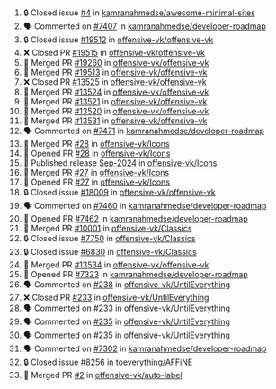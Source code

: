 <!--START_SECTION:activity-->
1. 🔒 Closed issue [#4](https://github.com/kamranahmedse/awesome-minimal-sites/issues/4) in [kamranahmedse/awesome-minimal-sites](https://github.com/kamranahmedse/awesome-minimal-sites)
2. 🗣 Commented on [#7407](https://github.com/kamranahmedse/developer-roadmap/issues/7407#issuecomment-2413048370) in [kamranahmedse/developer-roadmap](https://github.com/kamranahmedse/developer-roadmap)
3. 🔒 Closed issue [#19512](https://github.com/offensive-vk/offensive-vk/issues/19512) in [offensive-vk/offensive-vk](https://github.com/offensive-vk/offensive-vk)
4. ❌ Closed PR [#19515](https://github.com/offensive-vk/offensive-vk/pull/19515) in [offensive-vk/offensive-vk](https://github.com/offensive-vk/offensive-vk)
5. 🎉 Merged PR [#19260](https://github.com/offensive-vk/offensive-vk/pull/19260) in [offensive-vk/offensive-vk](https://github.com/offensive-vk/offensive-vk)
6. 🎉 Merged PR [#19513](https://github.com/offensive-vk/offensive-vk/pull/19513) in [offensive-vk/offensive-vk](https://github.com/offensive-vk/offensive-vk)
7. ❌ Closed PR [#13525](https://github.com/offensive-vk/offensive-vk/pull/13525) in [offensive-vk/offensive-vk](https://github.com/offensive-vk/offensive-vk)
8. 🎉 Merged PR [#13524](https://github.com/offensive-vk/offensive-vk/pull/13524) in [offensive-vk/offensive-vk](https://github.com/offensive-vk/offensive-vk)
9. 🎉 Merged PR [#13521](https://github.com/offensive-vk/offensive-vk/pull/13521) in [offensive-vk/offensive-vk](https://github.com/offensive-vk/offensive-vk)
10. 🎉 Merged PR [#13520](https://github.com/offensive-vk/offensive-vk/pull/13520) in [offensive-vk/offensive-vk](https://github.com/offensive-vk/offensive-vk)
11. 🎉 Merged PR [#13531](https://github.com/offensive-vk/offensive-vk/pull/13531) in [offensive-vk/offensive-vk](https://github.com/offensive-vk/offensive-vk)
12. 🗣 Commented on [#7471](https://github.com/kamranahmedse/developer-roadmap/pull/7471#issuecomment-2410711682) in [kamranahmedse/developer-roadmap](https://github.com/kamranahmedse/developer-roadmap)
13. 🎉 Merged PR [#28](https://github.com/offensive-vk/Icons/pull/28) in [offensive-vk/Icons](https://github.com/offensive-vk/Icons)
14. 💪 Opened PR [#28](https://github.com/offensive-vk/Icons/pull/28) in [offensive-vk/Icons](https://github.com/offensive-vk/Icons)
15. 🚀 Published release [Sep-2024](https://github.com/offensive-vk/Icons/releases/tag/sep-2024) in [offensive-vk/Icons](https://github.com/offensive-vk/Icons)
16. 🎉 Merged PR [#27](https://github.com/offensive-vk/Icons/pull/27) in [offensive-vk/Icons](https://github.com/offensive-vk/Icons)
17. 💪 Opened PR [#27](https://github.com/offensive-vk/Icons/pull/27) in [offensive-vk/Icons](https://github.com/offensive-vk/Icons)
18. 🔒 Closed issue [#18009](https://github.com/offensive-vk/offensive-vk/issues/18009) in [offensive-vk/offensive-vk](https://github.com/offensive-vk/offensive-vk)
19. 🗣 Commented on [#7460](https://github.com/kamranahmedse/developer-roadmap/issues/7460#issuecomment-2409042613) in [kamranahmedse/developer-roadmap](https://github.com/kamranahmedse/developer-roadmap)
20. 💪 Opened PR [#7462](https://github.com/kamranahmedse/developer-roadmap/pull/7462) in [kamranahmedse/developer-roadmap](https://github.com/kamranahmedse/developer-roadmap)
21. 🎉 Merged PR [#10001](https://github.com/offensive-vk/Classics/pull/10001) in [offensive-vk/Classics](https://github.com/offensive-vk/Classics)
22. 🔒 Closed issue [#7750](https://github.com/offensive-vk/Classics/issues/7750) in [offensive-vk/Classics](https://github.com/offensive-vk/Classics)
23. 🔒 Closed issue [#6830](https://github.com/offensive-vk/Classics/issues/6830) in [offensive-vk/Classics](https://github.com/offensive-vk/Classics)
24. 🎉 Merged PR [#13534](https://github.com/offensive-vk/offensive-vk/pull/13534) in [offensive-vk/offensive-vk](https://github.com/offensive-vk/offensive-vk)
25. 💪 Opened PR [#7323](https://github.com/kamranahmedse/developer-roadmap/pull/7323) in [kamranahmedse/developer-roadmap](https://github.com/kamranahmedse/developer-roadmap)
26. 🗣 Commented on [#238](https://github.com/offensive-vk/UntilEverything/pull/238#issuecomment-2391660950) in [offensive-vk/UntilEverything](https://github.com/offensive-vk/UntilEverything)
27. ❌ Closed PR [#233](https://github.com/offensive-vk/UntilEverything/pull/233) in [offensive-vk/UntilEverything](https://github.com/offensive-vk/UntilEverything)
28. 🗣 Commented on [#233](https://github.com/offensive-vk/UntilEverything/pull/233#issuecomment-2391653724) in [offensive-vk/UntilEverything](https://github.com/offensive-vk/UntilEverything)
29. 🗣 Commented on [#235](https://github.com/offensive-vk/UntilEverything/pull/235#issuecomment-2391648517) in [offensive-vk/UntilEverything](https://github.com/offensive-vk/UntilEverything)
30. 🗣 Commented on [#235](https://github.com/offensive-vk/UntilEverything/pull/235#issuecomment-2391647614) in [offensive-vk/UntilEverything](https://github.com/offensive-vk/UntilEverything)
31. 🗣 Commented on [#7302](https://github.com/kamranahmedse/developer-roadmap/issues/7302#issuecomment-2391603606) in [kamranahmedse/developer-roadmap](https://github.com/kamranahmedse/developer-roadmap)
32. 🔒 Closed issue [#8256](https://github.com/toeverything/AFFiNE/issues/8256) in [toeverything/AFFiNE](https://github.com/toeverything/AFFiNE)
33. 🎉 Merged PR [#2](https://github.com/offensive-vk/auto-label/pull/2) in [offensive-vk/auto-label](https://github.com/offensive-vk/auto-label)
<!--END_SECTION:activity-->
